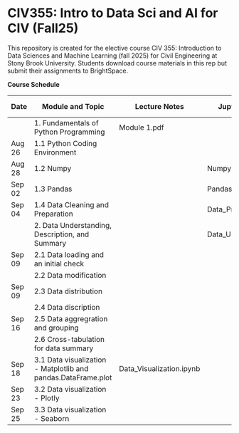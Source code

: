 # CIV355: Intro to Data Sci and AI for CIV (Fall25)

This repository is created for the elective course CIV 355: Introduction to Data Sciences and Machine Learning (fall 2025) for Civil Engineering at Stony Brook University. Students download course materials in this rep but submit their assignments to BrightSpace.


**Course Schedule**

|Date          |Module  and Topic        |Lecture Notes    |Jupyter Notebooks   |Colab Notebooks      
| -------------------|-----------------------------------------|-------------------------------|--------------------|------------|
|                 |1. Fundamentals of Python Programming    |Module 1.pdf        
|Aug 26           |1.1 Python Coding Environment            |                               |                    | Start Colab.ipynb   |
|Aug 28           |1.2 Numpy                             |                    |Numpy.ipynb                     |
|Sep 02           |1.3 Pandas| |Pandas.ipynb|
|Sep 04           |1.4 Data Cleaning and Preparation|     |Data_Preparation.ipynb
|                 |2. Data Understanding, Description, and Summary|    |Data_Understanding.ipynb
|Sep 09           |2.1 Data loading and an initial check|
|                 |2.2 Data modification|
|Sep 09           |2.3 Data distribution|
|                 |2.4 Data discription|
|Sep 16           |2.5 Data aggregration and grouping
|                 |2.6 Cross-tabulation for data summary 
|Sep 18           |3.1 Data visualization - Matplotlib and pandas.DataFrame.plot |Data_Visualization.ipynb
|Sep 23           |3.2 Data visualization - Plotly
|Sep 25           |3.3 Data visualization - Seaborn


 


